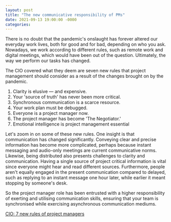 ```yaml
---
layout: post
title: "The new communicative responsibility of PMs"
date: 2021-09-13 19:00:00 -0000
categories:
---
```

There is no doubt that the pandemic's onslaught has forever altered our everyday work lives, both for good and for bad, depending on who you ask. Nowadays, we work according to different rules, such as remote work and digital meetings, which would have been out of the question. Ultimately, the way we perform our tasks has changed. 

The CIO covered what they deem are seven new rules that project management should consider as a result of the changes brought on by the pandemic. 
1. Clarity is elusive — and expensive.
2. Your 'source of truth' has never been more critical.
3. Synchronous communication is a scarce resource.
4. Your work plan must be debugged.
5. Everyone is a project manager now.
6. The project manager has become 'The Negotiator.'
7. Emotional intelligence is project management essential

Let's zoom in on some of these new rules. One insight is that communication has changed significantly. Conveying clear and precise information has become more complicated, perhaps because instant messaging and audio-only meetings are current communicative norms. Likewise, being distributed also presents challenges to clarity and communication. Having a single source of project critical information is vital since everyone might hear and read different sources. Furthermore, people aren't equally engaged in the present communication compared to delayed, such as replying to an instant message one hour later, while earlier it meant stopping by someone's desk. 

So the project manager role has been entrusted with a higher responsibility of exerting and utilising communication skills, ensuring that your team is synchronised while exercising asynchronous communication mediums. 

[CIO: 7 new rules of project managers](https://www.cio.com/article/2932987/planning-is-key-to-project-management-success.html)


